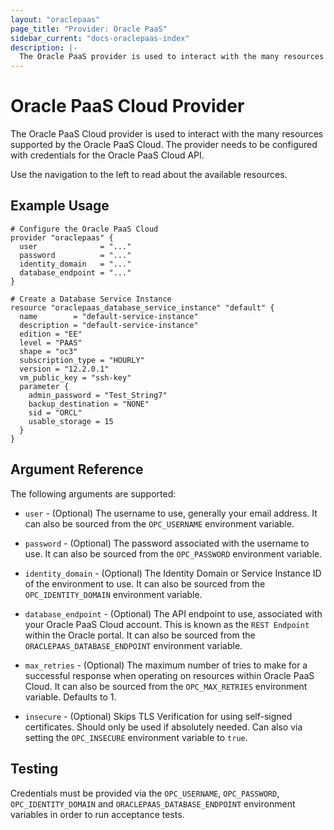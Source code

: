 ```yaml
---
layout: "oraclepaas"
page_title: "Provider: Oracle PaaS"
sidebar_current: "docs-oraclepaas-index"
description: |-
  The Oracle PaaS provider is used to interact with the many resources supported by the Oracle PaaS Cloud. The provider needs to be configured with credentials for the Oracle PaaS Cloud API.
---
```


# Oracle PaaS Cloud Provider

The Oracle PaaS Cloud provider is used to interact with the many resources supported by the Oracle PaaS Cloud.
The provider needs to be configured with credentials for the Oracle PaaS Cloud API.

Use the navigation to the left to read about the available resources.

## Example Usage

```hcl
# Configure the Oracle PaaS Cloud
provider "oraclepaas" {
  user              = "..."
  password          = "..."
  identity_domain   = "..."
  database_endpoint = "..."
}

# Create a Database Service Instance
resource "oraclepaas_database_service_instance" "default" {
  name        = "default-service-instance"
  description = "default-service-instance"
  edition = "EE"
  level = "PAAS"
  shape = "oc3"
  subscription_type = "HOURLY"
  version = "12.2.0.1"
  vm_public_key = "ssh-key"
  parameter {
    admin_password = "Test_String7"
    backup_destination = "NONE"
    sid = "ORCL"
    usable_storage = 15
  }
}
```

## Argument Reference

The following arguments are supported:

* `user` - (Optional) The username to use, generally your email address. It can also
  be sourced from the `OPC_USERNAME` environment variable.

* `password` - (Optional) The password associated with the username to use. It can also be sourced from
  the `OPC_PASSWORD` environment variable.

* `identity_domain` - (Optional) The Identity Domain or Service Instance ID of the environment to use. It can also be sourced from the `OPC_IDENTITY_DOMAIN` environment variable.  

* `database_endpoint` - (Optional) The API endpoint to use, associated with your Oracle PaaS Cloud account.
This is known as the `REST Endpoint` within the Oracle portal. It can also be sourced from the
`ORACLEPAAS_DATABASE_ENDPOINT` environment variable.

* `max_retries` - (Optional) The maximum number of tries to make for a successful response when operating on
resources within Oracle PaaS Cloud. It can also be sourced from the `OPC_MAX_RETRIES` environment variable.
Defaults to 1.

* `insecure` - (Optional) Skips TLS Verification for using self-signed certificates. Should only be used if
absolutely needed. Can also via setting the `OPC_INSECURE` environment variable to `true`.

## Testing

Credentials must be provided via the `OPC_USERNAME`, `OPC_PASSWORD`,
`OPC_IDENTITY_DOMAIN` and `ORACLEPAAS_DATABASE_ENDPOINT` environment variables in order to run
acceptance tests.
